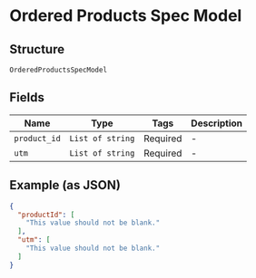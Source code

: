 
# Ordered Products Spec Model

## Structure

`OrderedProductsSpecModel`

## Fields

| Name | Type | Tags | Description |
|  --- | --- | --- | --- |
| `product_id` | `List of string` | Required | - |
| `utm` | `List of string` | Required | - |

## Example (as JSON)

```json
{
  "productId": [
    "This value should not be blank."
  ],
  "utm": [
    "This value should not be blank."
  ]
}
```

